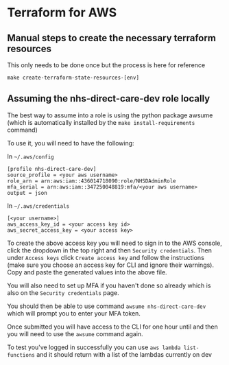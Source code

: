 # Terraform for AWS

## Manual steps to create the necessary terraform resources

This only needs to be done once but the process is here for reference

`make create-terraform-state-resources-[env]`

## Assuming the nhs-direct-care-dev role locally

The best way to assume into a role is using the python package awsume (which is automatically installed by the `make install-requirements` command)

To use it, you will need to have the following:

In `~/.aws/config`

```
[profile nhs-direct-care-dev]
source_profile = <your aws username>
role_arn = arn:aws:iam::436014718090:role/NHSDAdminRole
mfa_serial = arn:aws:iam::347250048819:mfa/<your aws username>
output = json
```

In `~/.aws/credentials`
```
[<your username>]
aws_access_key_id = <your access key id>
aws_secret_access_key = <your access key>
```

To create the above access key you will need to sign in to the AWS console, click the dropdown in the top right and then `Security credentials`. Then under `Access keys` click `Create access key` and follow the instructions (make sure you choose an access key for CLI and ignore their warnings). Copy and paste the generated values into the above file.

You will also need to set up MFA if you haven't done so already which is also on the `Security credentials` page.

You should then be able to use command `awsume nhs-direct-care-dev` which will prompt you to enter your MFA token.

Once submitted you will have access to the CLI for one hour until and then you will need to use the `awsume` command again.

To test you've logged in successfully you can use `aws lambda list-functions` and it should return with a list of the lambdas currently on dev
